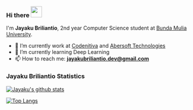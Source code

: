 ### Hi there <img src="https://github.com/TheDudeThatCode/TheDudeThatCode/blob/master/Assets/Hi.gif" width="30px"> 

I'm **Jayaku Briliantio**, 2nd year Computer Science student at [Bunda Mulia University](https://www.ubm.ac.id).

- 🔭 I’m currently work at [Codenitiva](https://www.linkedin.com/company/codenitiva) and [Abersoft Technologies](https://www.linkedin.com/company/abersoft-technologies)
- 🌱 I’m currently learning Deep Learning
- 📫 How to reach me: **jayakubriliantio.dev@gmail.com**

### Jayaku Briliantio Statistics

[![Jayaku's github stats](https://github-readme-stats-one-black.vercel.app/api?username=ukayaj620&count_private=true&show_icons=true&include_all_commits=true)](https://github.com/anuraghazra/github-readme-stats)


[![Top Langs](https://github-readme-stats-one-black.vercel.app/api/top-langs/?username=ukayaj620&hide=html,css,objective-c,batchfile,starlark)](https://github.com/anuraghazra/github-readme-stats)
